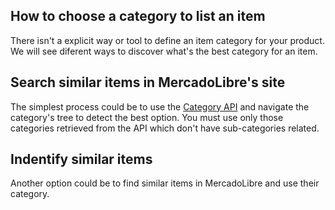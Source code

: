 


## How to choose a category to list an item

There isn't a explicit way or tool to define an item category for your product. We will see diferent ways to discover what's the best category for an item.

## Search similar items in MercadoLibre's site

The simplest process could be to use the [Category API](/category-introduction) and navigate the category's tree to detect the best option. You must use only those categories retrieved from the API which don't have sub-categories related.

## Indentify similar items

Another option could be to find similar items in MercadoLibre and use their category. 


